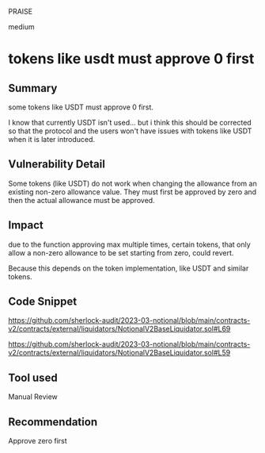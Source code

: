 PRAISE

medium

# tokens like usdt must approve 0 first

## Summary
some tokens like USDT must approve 0 first.

I know that currently USDT isn't used... but i think this should be corrected so that the protocol and the users won't have issues with tokens like USDT when it is later introduced.

## Vulnerability Detail
Some tokens (like USDT) do not work when changing the allowance from an existing non-zero allowance value. They must first be approved by zero and then the actual allowance must be approved.

## Impact
due to the function approving max multiple times, certain tokens, that only allow a non-zero allowance to be set starting from zero, could revert.

Because this depends on the token implementation, like USDT and similar tokens.

## Code Snippet
https://github.com/sherlock-audit/2023-03-notional/blob/main/contracts-v2/contracts/external/liquidators/NotionalV2BaseLiquidator.sol#L69

https://github.com/sherlock-audit/2023-03-notional/blob/main/contracts-v2/contracts/external/liquidators/NotionalV2BaseLiquidator.sol#L59


## Tool used

Manual Review

## Recommendation
Approve zero first